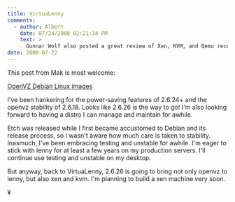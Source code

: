 ```yaml
---
title: VirtuaLenny 
comments:
  - author: Albert
    date: 07/24/2008 02:21:34 PM
    text: >
      Gunnar Wolf also posted a great review of Xen, KVM, and Qemu recently:<br/><br/><a href="http://gwolf.org/node/1845" rel="nofollow">http://gwolf.org/node/1845</a>
date: 2008-07-22
---
```

This post from Mak is most welcome:

<a href="http://www.itp.tuwien.ac.at/~mattems/blog/2008/07/22#linux-image-openvz">OpenVZ Debian Linux images</a>

I've been hankering for the power-saving features of 2.6.24+ and the openvz stability of 2.6.18. Looks like 2.6.26 is the way to go! I'm also looking forward to having a distro I can manage and maintain for awhile.

Etch was released while I first became accustomed to Debian and its release process, so I wasn't aware how much care is taken to stability. Inasmuch, I've been embracing testing and unstable for awhile. I'm eager to stick with lenny for at least a few years on my production servers. I'll continue use testing and unstable on my desktop.

But anyway, back to VirtuaLenny, 2.6.26 is going to bring not only openvz to lenny, but also xen and kvm. I'm planning to build a xen machine very soon.

¥

